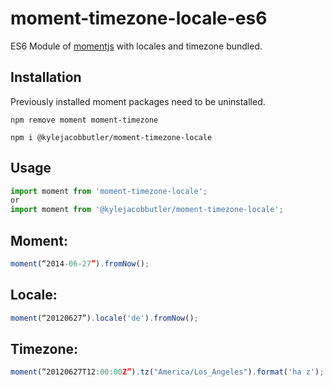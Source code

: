 # moment-timezone-locale-es6

ES6 Module of [momentjs](https://github.com/moment/moment) with locales and timezone bundled.


## Installation

Previously installed moment packages need to be uninstalled.

```
npm remove moment moment-timezone

```
```
npm i @kylejacobbutler/moment-timezone-locale
```

## Usage

```javascript
import moment from 'moment-timezone-locale';
or
import moment from '@kylejacobbutler/moment-timezone-locale';
```

## Moment:

```javascript
moment(“2014-06-27”).fromNow();
```

## Locale:

```javascript
moment(“20120627”).locale('de').fromNow();
```

## Timezone:

```javascript
moment(“20120627T12:00:00Z”).tz("America/Los_Angeles").format('ha z');
```


